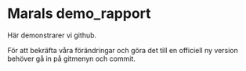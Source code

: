 # Marals demo_rapport

Här demonstrarer vi github. 

För att bekräfta våra förändringar och göra det till en officiell ny version behöver gå in på gitmenyn och commit. 